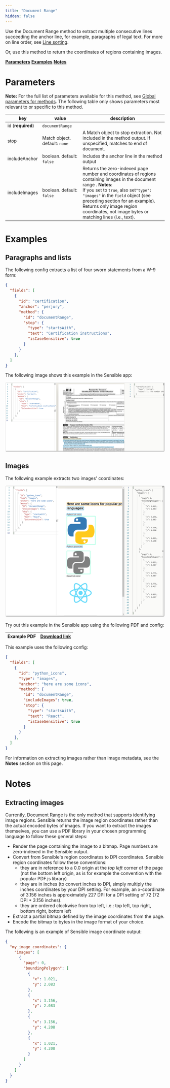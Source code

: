 ```yaml
---
title: "Document Range"
hidden: false
---
```

Use the Document Range method to extract multiple consecutive lines succeeding the anchor line, for example, paragraphs of legal text. For more on line order, see [Line sorting](doc:concepts#line-sorting).

Or, use this method to return the coordinates of regions containing images.

[**Parameters**](doc:document-range#section-parameters)
[**Examples**](doc:document-range#section-examples)
[**Notes**](doc:document-range#section-notes)



Parameters
====

**Note:** For the full list of parameters available for this method, see [Global parameters for methods](doc:method#section-global-parameters-for-methods). The following table only shows parameters most relevant to or specific to this method.

| key               | value                         | description                                                  |
| ----------------- | ----------------------------- | ------------------------------------------------------------ |
| id (**required**) | `documentRange`               |                                                              |
| stop              | Match object. default: `none` | A Match object to stop extraction. Not included in the method output.  If unspecified, matches to end of document. |
| includeAnchor     | boolean. default: `false`     | Includes the anchor line in the method output                |
| includeImages     | boolean. default: `false`     | Returns the zero-indexed page number and coordinates of regions containing images in the document range .  **Notes**:<br/>  If you set to `true`,  also set`"type": "images"` in the `field` object (see preceding section for an example). <br/>Returns only image region coordinates, not image bytes or matching lines (i.e., text). |

Examples
====

Paragraphs and lists
----

The following config extracts a list of four sworn statements from a W-9 form: 

```json
{
  "fields": [
    {
      "id": "certification",
      "anchor": "perjury",
      "method": {
        "id": "documentRange",
        "stop": {
          "type": "startsWith",
          "text": "Certification instructions",
          "isCaseSensitive": true
        }
      }
    },
  ]
}
```

The following image shows this example in the Sensible app:

![Click to enlarge](https://raw.githubusercontent.com/sensible-hq/sensible-docs/main/readme-sync/assets/v0/images/final/documentrange_sworn.png)

Images
----

The following example extracts two images' coordinates:

![Click to enlarge](https://raw.githubusercontent.com/sensible-hq/sensible-docs/main/readme-sync/assets/v0/images/final/documentrange_icons.png)

Try out this example in the Sensible app using the following PDF and config:

| Example PDF | [Download link](https://raw.githubusercontent.com/sensible-hq/sensible-docs/main/readme-sync/assets/v0/pdfs/image_coordinates_example.pdf) |
| --------------------------------- | ------------------------------------------------------------ |

This example uses the following config:

```json
{
  "fields": [
    {
      "id": "python_icons",
      "type": "images",
      "anchor": "here are some icons",
      "method": {
        "id": "documentRange",
        "includeImages": true,
        "stop": {
          "type": "startsWith",
          "text": "React",
          "isCaseSensitive": true
        }
      }
    },
  ]
}
```



For information on extracting images rather than image metadata, see the **Notes** section on this page.



Notes
====

Extracting images
----

Currently, Document Range is the only method that supports identifying image regions. Sensible returns the image region coordinates rather than the actual encoded bytes of images. If you want to extract the images themselves, you can use a PDF library in your chosen programming language to follow these general steps:

- Render the page containing the image to a bitmap. Page numbers are zero-indexed in the Sensible output.
- Convert from Sensible's region coordinates to DPI coordinates.  Sensible region coordinates follow these conventions:
  - they are in reference to a 0.0 origin at the *top left* corner of the page (not the bottom left origin, as is for example the convention with the popular PDF.js library)
  - they are in inches (to convert inches to DPI, simply multiply the inches coordinates by your DPI setting. For example, an x-coordinate of 3.156 inches is approximately 227 DPI for a DPI setting of 72 (72 DPI * 3.156 inches).
  - they are ordered clockwise from top left, i.e.: top left, top right, bottom right, bottom left
- Extract a partial bitmap defined by the image coordinates from the page.
- Encode the bitmap to bytes in the image format of your choice. 

The following is an example of Sensible image coordinate output:

```json
{
  "my_image_coordinates": {
    "images": [
      {
        "page": 0,
        "boundingPolygon": [
          {
            "x": 1.021,
            "y": 2.083
          },
          {
            "x": 3.156,
            "y": 2.083
          },
          {
            "x": 3.156,
            "y": 4.208
          },
          {
            "x": 1.021,
            "y": 4.208
          }
        ]
      }
    ]
  }
}
```



